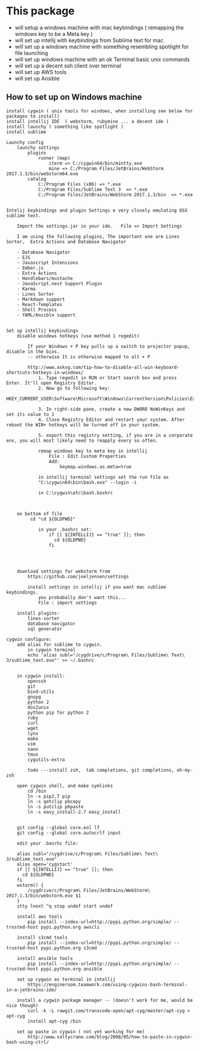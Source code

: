 # This package 
- will setup a windows machine with mac keybindings ( remapping the windows key to be a Meta key )
- will set up intellij with keybindings from Sublime text for mac
- will set up a windows machine with something resembling spotlight for file launching
- will set up windows machine with an ok Terminal basic unix commands
- will set up a decent ssh client over terminal
- will set up AWS tools 
- will set up Ansible

## How to set up on Windows machine

	install cygwin ( unix tools for windows, when installing see below for packages to install)
	install intellij IDE  ( webstorm, rubymine ... a decent ide )
	install launchy ( something like spotlight )
	install sublime 

	Launchy config
		launchy settings
			plugins
				runner (map)
					iterm => C:/cygwin64/bin/mintty.exe
					mine => C:/Program Files/JetBrains/WebStorm 2017.1.3/bin/webstorm64.exe
			catalog
				C:/Program Files (x86) => *.exe
				C:/Program Files/Sublime Text 3  => *.exe
				C:/Program Files/JetBrains/WebStorm 2017.1.3/bin  => *.exe


	Intelij keybindings and plugin Settings e very closely emulating OSX sublime text. 

		Import the settings.jar in your ide.   File => Import Settings

		I am using the following plugins, The important one are Lines Sorter,  Extra Actions and Database Navigator

		- Database Navigator
		- EJS
		- Javascript Intensions
		- Ember.js
		- Extra Actions
		- Handlebars/mustache
		- JavaScript.next Support Plugin
		- Karma
		- Lines Sorter
		- Markdown support
		- React-Templates
		- Shell Process
		- YAML/Ansible support


	Set up intellij keybindings
		disable windows hotkeys	(use method 1 regedit)
		    
		    If your Windows + P key pulls up a switch to projector popup, disable in the bios.
		    -- otherwise It is otherwise mapped to alt + P 
		    
			http://www.askvg.com/tip-how-to-disable-all-win-keyboard-shortcuts-hotkeys-in-windows/
				1. Type regedit in RUN or Start search box and press Enter. It'll open Registry Editor.
				2. Now go to following key:
				HKEY_CURRENT_USER\Software\Microsoft\Windows\CurrentVersion\Policies\Explorer

				3. In right-side pane, create a new DWORD NoWinKeys and set its value to 1
				4. Close Registry Editor and restart your system. After reboot the WIN+ hotkeys will be turned off in your system.
				
				5. export this registry setting, if you are in a corporate env, you will most likely need to reapply every so often.
				
				remap windows key to meta key in intellij
					File : Edit Custom Properties
					Add:
						keymap.windows.as.meta=true

                in intellij terminal settings set the run file as
                "C:\cygwin64\bin\bash.exe" --login -i
                
                in C:\cygwin\etc\bash.bashrc

         
         
        on bottom of file
             cd "cd ${OLDPWD}"
               
                in your .bashrc set:
                    if [[ ${INTELLIJ} == "true" ]]; then
                      cd ${OLDPWD}
                    fi




		download settings for webstorm from
			https://github.com/joeljensen/settings
			
			install settings in intellij if you want mac sublime keybindings.
			    you probabally don't want this...
				File : import settings

		install plugins:
			lines-sorter
			database navigator
			sql generator

	cygwin configure:
		add alias for sublime to cygwin.
			in cygwin terminal
			echo 'alias subl="/cygdrive/c/Program\ Files/Sublime\ Text\ 3/sublime_text.exe"' >> ~/.bashrc


		in cygwin install:
			openssh
			git
			bind-utils
			gnupg
			python 2
			dos2unix
			python pip for python 2
			ruby
			curl
			wget
			lynx
			make
			vim
			nano
			tmux
			cygutils-extra

			todo ---install zsh,  tab completions, git completions, oh-my-zsh

		open cygwin shell, and make symlinks
			cd /bin
			ln -s pip2.7 pip
			ln -s getclip pbcopy
			ln -s putclip pbpaste
			ln -s easy_install-2.7 easy_install
			

        git config --global core.eol lf
        git config --global core.autocrlf input
        
        edit your .basrhc file:
        
        alias subl="/cygdrive/c/Program\ Files/Sublime\ Text\ 3/sublime_text.exe"
        alias open='cygstart'
        if [[ ${INTELLIJ} == "true" ]]; then
          cd ${OLDPWD}
        fi      
        wstorm() {
            /cygdrive/c/Program\ Files/JetBrains/WebStorm\ 2017.1.3/bin/webstorm.exe $1
        }
        stty lnext ^q stop undef start undef
         
		install aws tools
			pip install --index-url=http://pypi.python.org/simple/ --trusted-host pypi.python.org awscli

		install s3cmd tools
			pip install --index-url=http://pypi.python.org/simple/ --trusted-host pypi.python.org s3cmd

		install ansible tools
			pip install --index-url=http://pypi.python.org/simple/ --trusted-host pypi.python.org ansible

		set up cygwin as terminal in intellij
			https://engineroom.teamwork.com/using-cygwins-bash-terminal-in-a-jetbrains-ide/

		install a cygwin package manager -- (doesn't work for me, would be nice though)
		    curl -k -L rawgit.com/transcode-open/apt-cyg/master/apt-cyg > apt-cyg
            install apt-cyg /bin

		set up paste in cygwin ( not yet working for me)
			http://www.saltycrane.com/blog/2008/05/how-to-paste-in-cygwin-bash-using-ctrl/
			
